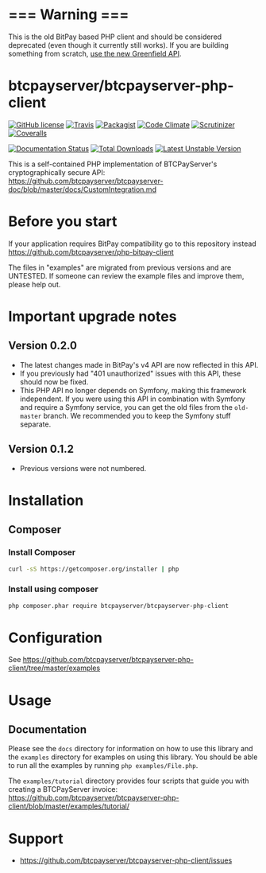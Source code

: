 # === Warning ===

This is the old BitPay based PHP client and should be considered deprecated (even though it currently still works). If you are building something from scratch, [use the new Greenfield API](https://github.com/btcpayserver/btcpayserver-greenfield-php).

btcpayserver/btcpayserver-php-client
=================

[![GitHub license](https://img.shields.io/badge/license-MIT-blue.svg?style=flat-square)](https://raw.githubusercontent.com/btcpayserver/btcpayserver-php-client/master/LICENSE.md)
[![Travis](https://img.shields.io/travis/btcpayserver/btcpayserver-php-client.svg?style=flat-square)](https://travis-ci.org/btcpayserver/btcpayserver-php-client)
[![Packagist](https://img.shields.io/packagist/v/btcpayserver/btcpayserver-php-client.svg?style=flat-square)](https://packagist.org/packages/btcpayserver/btcpayserver-php-client)
[![Code Climate](https://img.shields.io/codeclimate/github/btcpayserver/btcpayserver-php-client.svg?style=flat-square)](https://codeclimate.com/github/btcpayserver/btcpayserver-php-client)
[![Scrutinizer](https://img.shields.io/scrutinizer/g/btcpayserver/btcpayserver-php-client.svg?style=flat-square)](https://scrutinizer-ci.com/g/btcpayserver/btcpayserver-php-client/)
[![Coveralls](https://img.shields.io/coveralls/btcpayserver/btcpayserver-php-client.svg?style=flat-square)](https://coveralls.io/r/btcpayserver/btcpayserver-php-client)

[![Documentation Status](https://readthedocs.org/projects/php-btcpay-client/badge/?version=latest)](https://readthedocs.org/projects/php-btcpay-client/?badge=latest)
[![Total Downloads](https://poser.pugx.org/btcpayserver/btcpayserver-php-client/downloads.svg)](https://packagist.org/packages/btcpayserver/btcpayserver-php-client)
[![Latest Unstable Version](https://poser.pugx.org/btcpayserver/btcpayserver-php-client/v/unstable.svg)](https://packagist.org/packages/btcpayserver/btcpayserver-php-client)

This is a self-contained PHP implementation of BTCPayServer's cryptographically secure API: https://github.com/btcpayserver/btcpayserver-doc/blob/master/docs/CustomIntegration.md

# Before you start

If your application requires BitPay compatibility go to this repository instead https://github.com/btcpayserver/php-bitpay-client

The files in "examples" are migrated from previous versions and are UNTESTED. If someone can review the example files and improve them, please help out.

# Important upgrade notes

## Version 0.2.0
- The latest changes made in BitPay's v4 API are now reflected in this API.
- If you previously had "401 unauthorized" issues with this API, these should now be fixed. 
- This PHP API no longer depends on Symfony, making this framework independent. If you were using this API in combination with Symfony and require a Symfony service, you can get the old files from the `old-master` branch. We recommended you to keep the Symfony stuff separate.

## Version 0.1.2
- Previous versions were not numbered.

# Installation

## Composer

### Install Composer

```bash
curl -sS https://getcomposer.org/installer | php
```

### Install using composer

```bash
php composer.phar require btcpayserver/btcpayserver-php-client
```

# Configuration

See https://github.com/btcpayserver/btcpayserver-php-client/tree/master/examples

# Usage

## Documentation

Please see the ``docs`` directory for information on how to use this library
and the ``examples`` directory for examples on using this library. You should
be able to run all the examples by running ``php examples/File.php``.

The ``examples/tutorial`` directory provides four scripts that guide you with creating a BTCPayServer invoice:
https://github.com/btcpayserver/btcpayserver-php-client/blob/master/examples/tutorial/

# Support

* https://github.com/btcpayserver/btcpayserver-php-client/issues
